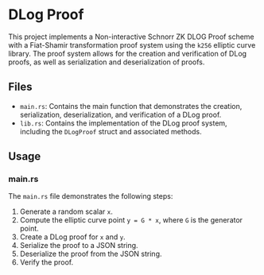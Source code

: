 # DLog Proof

This project implements a Non-interactive Schnorr ZK DLOG Proof scheme with a Fiat-Shamir transformation proof system using the `k256` elliptic curve library. The proof system allows for the creation and verification of DLog proofs, as well as serialization and deserialization of proofs.

## Files

- `main.rs`: Contains the main function that demonstrates the creation, serialization, deserialization, and verification of a DLog proof.
- `lib.rs`: Contains the implementation of the DLog proof system, including the `DLogProof` struct and associated methods.

## Usage

### main.rs

The `main.rs` file demonstrates the following steps:

1. Generate a random scalar `x`.
2. Compute the elliptic curve point `y = G * x`, where `G` is the generator point.
3. Create a DLog proof for `x` and `y`.
4. Serialize the proof to a JSON string.
5. Deserialize the proof from the JSON string.
6. Verify the proof.
